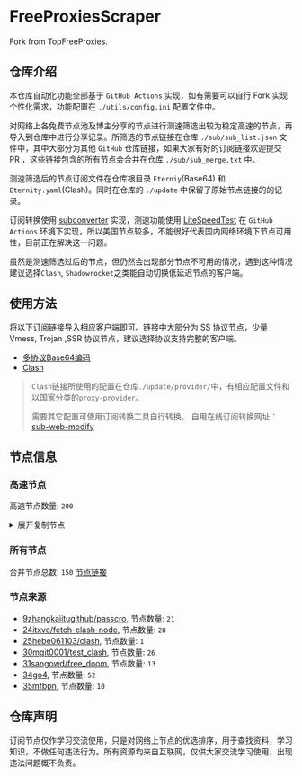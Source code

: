 # FreeProxiesScraper

Fork from TopFreeProxies.

## 仓库介绍
本仓库自动化功能全部基于 `GitHub Actions` 实现，如有需要可以自行 Fork 实现个性化需求，功能配置在 `./utils/config.ini` 配置文件中。

对网络上各免费节点池及博主分享的节点进行测速筛选出较为稳定高速的节点，再导入到仓库中进行分享记录。所筛选的节点链接在仓库 `./sub/sub_list.json` 文件中，其中大部分为其他 `GitHub` 仓库链接，如果大家有好的订阅链接欢迎提交 PR ，这些链接包含的所有节点会合并在仓库 `./sub/sub_merge.txt` 中。

测速筛选后的节点订阅文件在仓库根目录 `Eterniy`(Base64) 和 `Eternity.yaml`(Clash)。同时在仓库的 `./update` 中保留了原始节点链接的的记录。

订阅转换使用 [subconverter](https://github.com/tindy2013/subconverter) 实现，测速功能使用 [LiteSpeedTest](https://github.com/xxf098/LiteSpeedTest) 在 `GitHub Actions` 环境下实现，所以美国节点较多，不能很好代表国内网络环境下节点可用性，目前正在解决这一问题。

虽然是测速筛选过后的节点，但仍然会出现部分节点不可用的情况，遇到这种情况建议选择`Clash`, `Shadowrocket`之类能自动切换低延迟节点的客户端。

## 使用方法
将以下订阅链接导入相应客户端即可。链接中大部分为 SS 协议节点，少量 Vmess, Trojan ,SSR 协议节点，建议选择协议支持完整的客户端。

- [多协议Base64编码](https://raw.githubusercontent.com/tony0392/mfbpn/master/Eternity)
- [Clash](https://raw.githubusercontent.com/tony0392/mfbpn/master/Eternity.yaml)

>`Clash`链接所使用的配置在仓库`./update/provider/`中，有相应配置文件和以国家分类的`proxy-provider`。
>
>需要其它配置可使用订阅转换工具自行转换。
>自用在线订阅转换网址：[sub-web-modify](https://sub.v1.mk/)

## 节点信息
### 高速节点
高速节点数量: `200`
<details>
  <summary>展开复制节点</summary>

    ss://YWVzLTEyOC1nY206c2hhZG93c29ja3M@212.102.53.193:443#0%7C--23
    ss://YWVzLTEyOC1nY206c2hhZG93c29ja3M@149.34.244.82:443#0%7C--25
    trojan://9ad5228f-3e01-4353-b717-935272e5f2d6@naiu-sg.05vr9nyqg5.download:13029?allowInsecure=1&sni=cloudflare.node-ssl.cdn-alibaba.com#13%2C14%7C%E6%96%B0%E5%8A%A0%E5%9D%A1%7C%40ripaojiedian
    trojan://QwwHvrnN@223.113.54.145:36442?allowInsecure=1#13%2C14%7C%E9%A6%99%E6%B8%AF2%7C%40ripaojiedian
    ss://YWVzLTEyOC1nY206c2hhZG93c29ja3M@149.22.87.204:443#13%7C%F0%9F%87%AF%F0%9F%87%B5%20%E6%97%A5%E6%9C%AC%7C%40ripaojiedian
    vmess://eyJ2IjoiMiIsInBzIjoiQ05fc3BlZWRub2RlXzAwMDYiLCJhZGQiOiIxMjAuMTk4LjcxLjIxOSIsInBvcnQiOiI0NDYxNCIsInR5cGUiOiJub25lIiwiaWQiOiI0MTgwNDhhZi1hMjkzLTRiOTktOWIwYy05OGNhMzU4MGRkMjQiLCJhaWQiOiI2NCIsIm5ldCI6InRjcCIsInBhdGgiOiIvIiwiaG9zdCI6IiIsInRscyI6IiJ9
    vmess://eyJ2IjoiMiIsInBzIjoiQ05fc3BlZWRub2RlXzAwMDciLCJhZGQiOiIxODMuMjM2LjQ4LjE1OCIsInBvcnQiOiI0NTQwMiIsInR5cGUiOiJub25lIiwiaWQiOiI0MTgwNDhhZi1hMjkzLTRiOTktOWIwYy05OGNhMzU4MGRkMjQiLCJhaWQiOiI2NCIsIm5ldCI6InRjcCIsInBhdGgiOiIvIiwiaG9zdCI6IiIsInRscyI6IiJ9
    vmess://eyJ2IjoiMiIsInBzIjoiQ05fc3BlZWRub2RlXzAwMDgiLCJhZGQiOiIxODMuMjM2LjUxLjIzIiwicG9ydCI6IjQ4MTA5IiwidHlwZSI6Im5vbmUiLCJpZCI6IjQxODA0OGFmLWEyOTMtNGI5OS05YjBjLTk4Y2EzNTgwZGQyNCIsImFpZCI6IjY0IiwibmV0IjoidGNwIiwicGF0aCI6Ii8iLCJob3N0IjoiIiwidGxzIjoiIn0=
    trojan://eb0c888c-0b55-4a0b-ba97-cfc6504e8213@ccc.cm.xiaomi-api.xyz:11242?allowInsecure=1#CN_speednode_0009
    trojan://eb0c888c-0b55-4a0b-ba97-cfc6504e8213@x1.xiaomi-api.xyz:11042?allowInsecure=1#CN_speednode_0010
    trojan://eb0c888c-0b55-4a0b-ba97-cfc6504e8213@ccc.ct.xiaomi-api.xyz:11142?allowInsecure=1#CN_speednode_0011
    trojan://e8105dfd24414268b6c7652c63731097@108.61.177.251:443?allowInsecure=1&sni=yournextcareerstep.online#FR_speednode_0014
    trojan://e8105dfd24414268b6c7652c63731097@yournextcareerstep.online:443?allowInsecure=1#FR_speednode_0015
    trojan://984e400bf5d541b7b0815913fe0c432a@yournextcareerstep.online:443?allowInsecure=1#FR_speednode_0016
    vmess://eyJ2IjoiMiIsInBzIjoiR0Jfc3BlZWRub2RlXzAwMjEiLCJhZGQiOiI0NS45NC42OC4yMDYiLCJwb3J0IjoiMzUzODQiLCJ0eXBlIjoibm9uZSIsImlkIjoiYjNlOTU3MDEtZGJkMC00YTJmLWE3MDEtNmVjODE1ZmI1YWQyIiwiYWlkIjoiMCIsIm5ldCI6Imh0dHAiLCJwYXRoIjoiLyIsImhvc3QiOiIiLCJ0bHMiOiIifQ==
    ss://cmM0LW1kNToxNGZGUHJiZXpFM0hEWnpzTU9yNg@146.70.61.18:8080#GB_speednode_0022
    ss://YWVzLTEyOC1nY206R3BVSDNDeDRpM25Td1NhMi9FMjBEN2FoUm5EUEVQRDBSZjIzeUNsdmdEVT0@103.71.22.37:8080#IN_speednode_0025
    ss://Y2hhY2hhMjAtaWV0Zi1wb2x5MTMwNTo0YTJyZml4b3BoZGpmZmE4S1ZBNEFh@45.87.175.199:8080#LT_speednode_0031
    ss://YWVzLTEyOC1nY206c2hhZG93c29ja3M@149.34.244.82:443#NL_speednode_0032
    vmess://eyJ2IjoiMiIsInBzIjoiUlVfc3BlZWRub2RlXzAwMzUiLCJhZGQiOiIxOTUuNTguNDkuODYiLCJwb3J0IjoiMTY3MTIiLCJ0eXBlIjoibm9uZSIsImlkIjoiMzk2OGNjNjMtODEyNi00OWQ2LWE3YzItMTRmMTE5ZmE4MTgyIiwiYWlkIjoiMCIsIm5ldCI6IndzIiwicGF0aCI6Ii8iLCJob3N0IjoiIiwidGxzIjoiIn0=
    ss://YWVzLTI1Ni1nY206NDE4MDkwODhBNHhkRlo3c1hCTmhr@194.124.34.105:8583#SG_speednode_0043
    trojan://71409d3e488548e8bb076d229778f008@jobsfortheworldtoday.com:443?allowInsecure=1#US_speednode_0054
    trojan://71409d3e488548e8bb076d229778f008@38.99.82.225:443?allowInsecure=1&sni=jobsfortheworldtoday.com#US_speednode_0062
    ss://YWVzLTI1Ni1nY206UENubkg2U1FTbmZvUzI3@38.110.1.46:8091#US_speednode_0063
    ss://cmM0LW1kNToxNGZGUHJiZXpFM0hEWnpzTU9yNg@107.155.57.11:8080#_CN_%E4%B8%AD%E5%9B%BD
    ss://Y2hhY2hhMjAtaWV0Zi1wb2x5MTMwNTo0YTJyZml4b3BoZGpmZmE4S1ZBNEFh@45.87.175.154:8080#_DE_%E5%BE%B7%E5%9B%BD
    ss://Y2hhY2hhMjAtaWV0Zi1wb2x5MTMwNTpjdklJODVUclc2bjBPR3lmcEhWUzF1@45.87.175.181:8080#_DE_%E5%BE%B7%E5%9B%BD_1
    ss://YWVzLTEyOC1nY206c2hhZG93c29ja3M@212.102.53.193:443#_GB_%E8%8B%B1%E5%9B%BD
    ss://Y2hhY2hhMjAtaWV0Zi1wb2x5MTMwNTpmOGY3YUN6Y1BLYnNGOHAz@46.183.217.232:990#_LV_%E6%8B%89%E8%84%B1%E7%BB%B4%E4%BA%9A
    ss://YWVzLTI1Ni1jZmI6dWVMWFZrdmg0aGNraEVyUQ@217.30.10.18:9060#_RU_%E4%BF%84%E7%BD%97%E6%96%AF
    ss://YWVzLTI1Ni1jZmI6THAyN3JxeUpxNzJiWnNxWA@217.30.10.18:9045#_RU_%E4%BF%84%E7%BD%97%E6%96%AF_1
    ss://Y2hhY2hhMjAtaWV0Zi1wb2x5MTMwNTplYnJZcEpzUmZGdGxLdU8ySHlnQm9E@62.133.63.154:20255#_RU_%E4%BF%84%E7%BD%97%E6%96%AF_2
    ss://YWVzLTI1Ni1jZmI6ZjhucEtnTnpka3NzMnl0bg@217.30.10.18:9088#_RU_%E4%BF%84%E7%BD%97%E6%96%AF_3
    ss://YWVzLTI1Ni1jZmI6Qk5tQVhYeEFIWXBUUmR6dQ@217.30.10.18:9020#_RU_%E4%BF%84%E7%BD%97%E6%96%AF_4
    ss://YWVzLTI1Ni1nY206ZG9uZ3RhaXdhbmcuY29t@185.22.155.228:23456#_RU_%E4%BF%84%E7%BD%97%E6%96%AF_5
    ss://YWVzLTI1Ni1nY206ZG9uZ3RhaXdhbmcuY29t@185.22.155.228:23456#_RU_%E4%BF%84%E7%BD%97%E6%96%AF_5%202
    ss://YWVzLTI1Ni1jZmI6QmVqclF2dHU5c3FVZU51Wg@217.30.10.18:9024#_RU_%E4%BF%84%E7%BD%97%E6%96%AF_6
    ss://YWVzLTI1Ni1jZmI6d2ZMQzJ5N3J6WnlDbXV5dA@217.30.10.18:9093#_RU_%E4%BF%84%E7%BD%97%E6%96%AF_7
    ss://YWVzLTI1Ni1jZmI6OVh3WXlac0s4U056UUR0WQ@217.30.10.18:9059#_RU_%E4%BF%84%E7%BD%97%E6%96%AF_8
    ss://YWVzLTI1Ni1jZmI6WFB0ekE5c0N1ZzNTUFI0Yw@217.30.10.18:9025#_RU_%E4%BF%84%E7%BD%97%E6%96%AF_9
    ss://YWVzLTI1Ni1jZmI6ZjhmN2FDemNQS2JzRjhwMw@185.123.101.241:989#_TR_%E5%9C%9F%E8%80%B3%E5%85%B6
    ss://YWVzLTI1Ni1jZmI6YW1hem9uc2tyMDU@52.89.164.115:443#_US_%E7%BE%8E%E5%9B%BD
    ss://YWVzLTI1Ni1jZmI6YW1hem9uc2tyMDU@54.218.229.170:443#_US_%E7%BE%8E%E5%9B%BD-%3E%F0%9F%87%B7%F0%9F%87%BA_RU_%E4%BF%84%E7%BD%97%E6%96%AF
    ss://YWVzLTI1Ni1jZmI6YW1hem9uc2tyMDU@54.244.200.142:443#_US_%E7%BE%8E%E5%9B%BD-%3E%F0%9F%87%B7%F0%9F%87%BA_RU_%E4%BF%84%E7%BD%97%E6%96%AF_1
    ss://YWVzLTI1Ni1nY206S2l4THZLendqZWtHMDBybQ@38.114.114.77:5500#_US_%E7%BE%8E%E5%9B%BD_1
    ss://YWVzLTI1Ni1nY206cEtFVzhKUEJ5VFZUTHRN@38.110.1.46:443#_US_%E7%BE%8E%E5%9B%BD_1%202
    ss://Y2hhY2hhMjAtaWV0Zi1wb2x5MTMwNTpucTk2S2Z0clpBajNMdUZRRVNxbW40NE1vNW9DdW8yY2lwb0VzYWUyNW1ybUhHMm9KNFZUMzdzY0JmVkJwTjVEV3RVRUxadXRWaGhYczhMZTVCOGZaOWhMbjl5dHd2YmY@208.67.105.87:42501#_US_%E7%BE%8E%E5%9B%BD_10
    trojan://telegram-id-directvpn@3.64.159.223:22222?allowInsecure=1&sni=trojan.burgerip.co.uk#_US_%E7%BE%8E%E5%9B%BD_2
    ss://YWVzLTEyOC1jZmI6c2hhZG93c29ja3M@184.170.241.194:443#_US_%E7%BE%8E%E5%9B%BD_3
    ss://YWVzLTI1Ni1jZmI6YW1hem9uc2tyMDU@52.32.68.164:443#_US_%E7%BE%8E%E5%9B%BD_4
    ss://YWVzLTI1Ni1nY206S2l4THZLendqZWtHMDBybQ@38.110.1.46:5500#_US_%E7%BE%8E%E5%9B%BD_4%202
    ss://YWVzLTI1Ni1jZmI6YW1hem9uc2tyMDU@34.222.136.128:443#_US_%E7%BE%8E%E5%9B%BD_5
    ss://YWVzLTI1Ni1nY206WTZSOXBBdHZ4eHptR0M@38.110.1.46:5000#_US_%E7%BE%8E%E5%9B%BD_9
    vmess://eyJ2IjoiMiIsInBzIjoiZG9uZ3RhaXdhbmcuY29t6IqC54K5MSIsImFkZCI6IjQ1LjE1NC4yMDcuOTkiLCJwb3J0IjoiMTAwMDIiLCJ0eXBlIjoibm9uZSIsImlkIjoiMDA4NGI1ZDAtODk2Ni00Mzk4LTg3ZjgtZDVkOGI2NGFhMzU2IiwiYWlkIjoiMCIsIm5ldCI6IndzIiwicGF0aCI6ImdpdGh1Yi5jb20vQWx2aW45OTk5IiwiaG9zdCI6IiIsInRscyI6IiJ9
    vmess://eyJ2IjoiMiIsInBzIjoi5Lit5Zu9IC0g6aaZ5rivIC0gQ1RHIFNlcnZlciBMdGQuIC0gMiIsImFkZCI6IjE4My4yMzYuNTEuMjMiLCJwb3J0IjoiNTE3MDQiLCJ0eXBlIjoibm9uZSIsImlkIjoiNDE4MDQ4YWYtYTI5My00Yjk5LTliMGMtOThjYTM1ODBkZDI0IiwiYWlkIjoiNjQiLCJuZXQiOiJ0Y3AiLCJwYXRoIjoiZ2l0aHViLmNvbS9BbHZpbjk5OTkiLCJob3N0IjoiIiwidGxzIjoiIn0=
    ss://Y2hhY2hhMjAtaWV0Zjphc2QxMjM0NTY@154.197.98.64:8388#%E4%B8%AD%E5%9B%BD%20-%20%E9%A6%99%E6%B8%AF%20-%20Jiangxi%20Meilan%20Network%20Technology%20Co%20-%201
    vmess://eyJ2IjoiMiIsInBzIjoi5LyK5pyXIFYyQ1JPU1MuQ09NIiwiYWRkIjoiMi4xODkuNTkuMiIsInBvcnQiOiI0NDMiLCJ0eXBlIjoibm9uZSIsImlkIjoiMDU2NDFjZjUtNThkMi00YmE0LWE5ZjEtYjNjZGEwYjFmYjFkIiwiYWlkIjoiMCIsIm5ldCI6IndzIiwicGF0aCI6Ii9saW5rd3MiLCJob3N0Ijoib2JkaWkuY2ZkIiwidGxzIjoidGxzIn0=
    ss://YWVzLTI1Ni1nY206ZG9uZ3RhaXdhbmcuY29t@185.22.155.228:23456#%E4%BF%84%E7%BD%97%E6%96%AF%20-%20Zelenograd%20-%20LLC%20Baxet%20-%201
    ss://Y2hhY2hhMjAtaWV0Zi1wb2x5MTMwNTpmNDllMmIwZi1jZTg1LTRlOTctOGRhMi02NDIyMmE5MDA3Y2Q@vip.baima360.com:23499#%E4%BF%84%E7%BD%97%E6%96%AF%5B01%5D%E4%B8%AD%E8%BD%AC
    ss://Y2hhY2hhMjAtaWV0Zi1wb2x5MTMwNTpmNDllMmIwZi1jZTg1LTRlOTctOGRhMi02NDIyMmE5MDA3Y2Q@vip.baima360.com:29292#%E5%8A%A0%E6%8B%BF%E5%A4%A7%5B01%5D%E4%B8%AD%E8%BD%AC
    trojan://f49e2b0f-ce85-4e97-8da2-64222a9007cd@pop.6801ae4e-545d-471e-8de5-413dc61b505b.heima360.cc:443?allowInsecure=1&sni=pop.6801ae4e-545d-471e-8de5-413dc61b505b.heima360.cc#%E5%8D%B0%E5%BA%A6%5B01%5D
    ss://Y2hhY2hhMjAtaWV0Zi1wb2x5MTMwNTpmNDllMmIwZi1jZTg1LTRlOTctOGRhMi02NDIyMmE5MDA3Y2Q@vip.baima360.com:41004#%E5%8F%B0%E6%B9%BE%5B01%5D%E4%B8%AD%E8%BD%AC
    ss://YWVzLTI1Ni1jZmI6ZjhmN2FDemNQS2JzRjhwMw@185.123.101.241:989#%E5%9C%9F%E8%80%B3%E5%85%B6%20-%20%E4%BC%8A%E6%96%AF%E5%9D%A6%E5%B8%83%E5%B0%94%20-%20Iksir%20Internet%20Hizmetleri%20A.S.%20-%201
    ss://Y2hhY2hhMjAtaWV0Zi1wb2x5MTMwNTpmNDllMmIwZi1jZTg1LTRlOTctOGRhMi02NDIyMmE5MDA3Y2Q@vip.baima360.com:30752#%E5%B7%B4%E8%A5%BF%5B01%5D%E4%B8%AD%E8%BD%AC
    trojan://telegram-id-privatevpns@63.176.29.99:22222?allowInsecure=1&sni=trojan.burgerip.co.uk#%E5%BE%B7%E5%9B%BD%20-%20Frankfurt%20am%20Main%20-%20Amazon.com%20-%202
    vmess://eyJ2IjoiMiIsInBzIjoi5b635Zu9IC0g5rOV5YWw5YWL56aPIC0gT1ZIIFNBUyAtIDEiLCJhZGQiOiI1Ny4xMjkuMjUuMjUiLCJwb3J0IjoiNDQzIiwidHlwZSI6Im5vbmUiLCJpZCI6IjAzZmNjNjE4LWI5M2QtNjc5Ni02YWVkLThhMzhjOTc1ZDU4MSIsImFpZCI6IjAiLCJuZXQiOiJ3cyIsInBhdGgiOiIvbGlua3Z3cyIsImhvc3QiOiIiLCJ0bHMiOiJ0bHMifQ==
    ss://Y2hhY2hhMjAtaWV0Zi1wb2x5MTMwNTpmNDllMmIwZi1jZTg1LTRlOTctOGRhMi02NDIyMmE5MDA3Y2Q@vip.baima360.com:55997#%E5%BE%B7%E5%9B%BD%5B01%5D%E4%B8%AD%E8%BD%AC
    trojan://0ab6c98dae3b48e8b9c4a776b6c9c19a@connectwithemployers.online:443?allowInsecure=1#%E6%96%B0%E5%8A%A0%E5%9D%A1%20-%20%E6%96%B0%E5%8A%A0%E5%9D%A1%20-%20DIGITALOCEAN%20-%202
    ss://YWVzLTI1Ni1nY206NDE4NjM3MGoxZWJzNTBVcXlIZlhV@217.197.160.225:8436#%E6%96%B0%E5%8A%A0%E5%9D%A1%20-%20%E6%96%B0%E5%8A%A0%E5%9D%A1%20-%20Datacamp%20Limited%20-%201
    trojan://f49e2b0f-ce85-4e97-8da2-64222a9007cd@pop.09d21837-9b89-4490-92bf-eabf449e3321.heima360.cc:443?allowInsecure=1&sni=pop.09d21837-9b89-4490-92bf-eabf449e3321.heima360.cc#%E6%96%B0%E5%8A%A0%E5%9D%A1%5B02%5D
    ss://YWVzLTI1Ni1jZmI6YW1hem9uc2tyMDU@3.113.31.223:443#%E6%97%A5%E6%9C%AC%20-%20%E4%B8%9C%E4%BA%AC%20-%20Amazon%20Technologies%20Inc.%20-%201
    ss://YWVzLTI1Ni1jZmI6YW1hem9uc2tyMDU@52.68.44.53:443#%E6%97%A5%E6%9C%AC%20-%20%E4%B8%9C%E4%BA%AC%20-%20Amazon%20Technologies%20Inc.%20-%202
    ss://YWVzLTI1Ni1jZmI6YW1hem9uc2tyMDU@13.231.232.249:443#%E6%97%A5%E6%9C%AC%20-%20%E4%B8%9C%E4%BA%AC%20-%20Amazon%20Technologies%20Inc.%20-%204
    ss://YWVzLTI1Ni1jZmI6YW1hem9uc2tyMDU@3.112.236.3:443#%E6%97%A5%E6%9C%AC%20-%20%E4%B8%9C%E4%BA%AC%20-%20Amazon%20Technologies%20Inc.%20-%206
    ss://YWVzLTI1Ni1jZmI6YW1hem9uc2tyMDU@54.178.84.59:443#%E6%97%A5%E6%9C%AC%20-%20%E4%B8%9C%E4%BA%AC%20-%20Amazon.com%2C%20Inc.%20-%203
    ss://YWVzLTI1Ni1jZmI6YW1hem9uc2tyMDU@54.178.191.236:443#%E6%97%A5%E6%9C%AC%20-%20%E4%B8%9C%E4%BA%AC%20-%20Amazon.com%2C%20Inc.%20-%205
    ss://Y2hhY2hhMjAtaWV0Zi1wb2x5MTMwNTpmNDllMmIwZi1jZTg1LTRlOTctOGRhMi02NDIyMmE5MDA3Y2Q@vip.baima360.com:15888#%E6%97%A5%E6%9C%AC%5B01%5D
    trojan://984e400bf5d541b7b0815913fe0c432a@yournextcareerstep.online:443?allowInsecure=1#%E6%B3%95%E5%9B%BD%20-%20%E5%A5%A5%E8%B4%9D%E7%BB%B4%E5%9F%83%20-%20The%20Constant%20Company%20-%203
    trojan://e8105dfd24414268b6c7652c63731097@yournextcareerstep.online:443?allowInsecure=1#%E6%B3%95%E5%9B%BD%20-%20%E5%A5%A5%E8%B4%9D%E7%BB%B4%E5%9F%83%20-%20The%20Constant%20Company%20-%204
    trojan://telegram-id-directvpn@35.181.21.66:22222?allowInsecure=1&sni=trojan.burgerip.co.uk#%E6%B3%95%E5%9B%BD%20-%20%E5%B7%B4%E9%BB%8E%20-%20Amazon.com%2C%20Inc.%20-%201
    ss://cmM0LW1kNToxNGZGUHJiZXpFM0hEWnpzTU9yNg@51.158.244.38:8080#%E6%B3%95%E5%9B%BD%20-%20%E5%B7%B4%E9%BB%8E%20-%20Online%20S.A.S.%20-%202
    ss://Y2hhY2hhMjAtaWV0Zi1wb2x5MTMwNTpmNDllMmIwZi1jZTg1LTRlOTctOGRhMi02NDIyMmE5MDA3Y2Q@vip.baima360.com:39172#%E6%B3%95%E5%9B%BD%5B01%5D%E4%B8%AD%E8%BD%AC
    ss://YWVzLTI1Ni1jZmI6QndjQVVaazhoVUZBa0RHTg@217.30.10.18:9031#%E6%B3%A2%E5%85%B0%20-%20%E5%8D%8E%E6%B2%99%20-%20Melbikomas%20UAB%20-%201
    ss://YWVzLTI1Ni1jZmI6WFB0ekE5c0N1ZzNTUFI0Yw@217.30.10.18:9025#%E6%B3%A2%E5%85%B0%20-%20%E5%8D%8E%E6%B2%99%20-%20Melbikomas%20UAB%20-%202
    trojan://f49e2b0f-ce85-4e97-8da2-64222a9007cd@pop.60b974d4-36bc-4a18-aa81-9afdce389bb7.heima360.cc:443?allowInsecure=1&sni=pop.60b974d4-36bc-4a18-aa81-9afdce389bb7.heima360.cc#%E6%B3%B0%E5%9B%BD%5B01%5D
    trojan://f49e2b0f-ce85-4e97-8da2-64222a9007cd@pop.25cbab93-4c08-4a3c-8521-3f3d8c4b36ae.heima360.cc:443?allowInsecure=1&sni=pop.25cbab93-4c08-4a3c-8521-3f3d8c4b36ae.heima360.cc#%E6%BE%B3%E5%A4%A7%E5%88%A9%E4%BA%9A%5B01%5D
    trojan://telegram-id-privatevpns@52.211.62.97:22222?allowInsecure=1&sni=trojan.burgerip.co.uk#%E7%88%B1%E5%B0%94%E5%85%B0%20-%20%E9%83%BD%E6%9F%8F%E6%9E%97%20-%20Amazon.com%2C%20Inc.%20-%201
    trojan://telegram-id-privatevpns@54.155.128.46:22222?allowInsecure=1&sni=trojan.burgerip.co.uk#%E7%88%B1%E5%B0%94%E5%85%B0%20-%20%E9%83%BD%E6%9F%8F%E6%9E%97%20-%20Amazon.com%2C%20Inc.%20-%202
    trojan://telegram-id-privatevpns@13.48.12.69:22222?allowInsecure=1&sni=trojan.burgerip.co.uk#%E7%91%9E%E5%85%B8%20-%20%E6%96%AF%E5%BE%B7%E5%93%A5%E5%B0%94%E6%91%A9%20-%20Amazon%20Technologies%20Inc.%20-%201
    trojan://telegram-id-directvpn@18.224.13.107:22222?allowInsecure=1&sni=trojan.burgerip.co.uk#%E7%BE%8E%E5%9B%BD%20-%20Dublin%20-%20Amazon.com%2C%20Inc.%20-%2074
    trojan://xjN4xcuPGg@f.522226.xyz:45601?allowInsecure=1#%E7%BE%8E%E5%9B%BD%20-%20San%20Jose%20-%20Oracle%20Corporation%20-%2052
    vmess://eyJ2IjoiMiIsInBzIjoi576O5Zu9IC0g5LyR5pav5pWmIC0gQ2xvdWRmbGFyZSwgSW5jLiAtIDcyIiwiYWRkIjoibGFtdXNhLmRhb3poYW5nLnNpdGUiLCJwb3J0IjoiODg4MCIsInR5cGUiOiJub25lIiwiaWQiOiIxYzFjYjdmZS1hOTI5LTRlNDctYjI5Mi00MDczYjYzZDJkNGIiLCJhaWQiOiIwIiwibmV0Ijoid3MiLCJwYXRoIjoiLz9lZD0yMDQ4IiwiaG9zdCI6ImxhbXVzYS5kYW96aGFuZy5zaXRlIiwidGxzIjoiIn0=
    ss://YWVzLTEyOC1jZmI6c2hhZG93c29ja3M@184.170.241.194:443#%E7%BE%8E%E5%9B%BD%20-%20%E5%87%A4%E5%87%B0%E5%9F%8E%20-%20Performive%20LLC%20-%2014
    ss://YWVzLTI1Ni1nY206VEV6amZBWXEySWp0dW9T@23.157.40.113:6679#%E7%BE%8E%E5%9B%BD%20-%20%E5%9C%A3%E5%85%8B%E6%8B%89%E6%8B%89%20-%20GTHost%20-%2013
    ss://YWVzLTI1Ni1nY206S2l4THZLendqZWtHMDBybQ@23.157.40.113:8000#%E7%BE%8E%E5%9B%BD%20-%20%E5%9C%A3%E5%85%8B%E6%8B%89%E6%8B%89%20-%20GTHost%20-%2015
    ss://YWVzLTI1Ni1nY206ZTRGQ1dyZ3BramkzUVk@23.157.40.113:9101#%E7%BE%8E%E5%9B%BD%20-%20%E5%9C%A3%E5%85%8B%E6%8B%89%E6%8B%89%20-%20GTHost%20-%2016
    ss://YWVzLTI1Ni1nY206ZmFCQW9ENTRrODdVSkc3@23.157.40.113:2375#%E7%BE%8E%E5%9B%BD%20-%20%E5%9C%A3%E5%85%8B%E6%8B%89%E6%8B%89%20-%20GTHost%20-%2017
    ss://YWVzLTI1Ni1nY206WEtGS2wyclVMaklwNzQ@23.157.40.113:8009#%E7%BE%8E%E5%9B%BD%20-%20%E5%9C%A3%E5%85%8B%E6%8B%89%E6%8B%89%20-%20GTHost%20-%2018
    ss://YWVzLTI1Ni1nY206ekROVmVkUkZQUWV4Rzl2@23.157.40.113:445#%E7%BE%8E%E5%9B%BD%20-%20%E5%9C%A3%E5%85%8B%E6%8B%89%E6%8B%89%20-%20GTHost%20-%2019
    ss://YWVzLTI1Ni1nY206ZTRGQ1dyZ3BramkzUVk@23.157.40.113:9102#%E7%BE%8E%E5%9B%BD%20-%20%E5%9C%A3%E5%85%8B%E6%8B%89%E6%8B%89%20-%20GTHost%20-%2020
    ss://YWVzLTI1Ni1nY206Rm9PaUdsa0FBOXlQRUdQ@23.157.40.113:7306#%E7%BE%8E%E5%9B%BD%20-%20%E5%9C%A3%E5%85%8B%E6%8B%89%E6%8B%89%20-%20GTHost%20-%2021
    ss://YWVzLTI1Ni1nY206WTZSOXBBdHZ4eHptR0M@23.157.40.113:5001#%E7%BE%8E%E5%9B%BD%20-%20%E5%9C%A3%E5%85%8B%E6%8B%89%E6%8B%89%20-%20GTHost%20-%2022
    ss://YWVzLTI1Ni1nY206Y2RCSURWNDJEQ3duZklO@23.157.40.113:8118#%E7%BE%8E%E5%9B%BD%20-%20%E5%9C%A3%E5%85%8B%E6%8B%89%E6%8B%89%20-%20GTHost%20-%2031
    ss://YWVzLTI1Ni1nY206VEV6amZBWXEySWp0dW9T@23.157.40.113:6697#%E7%BE%8E%E5%9B%BD%20-%20%E5%9C%A3%E5%85%8B%E6%8B%89%E6%8B%89%20-%20GTHost%20-%2032
    ss://YWVzLTI1Ni1nY206WTZSOXBBdHZ4eHptR0M@23.157.40.113:3306#%E7%BE%8E%E5%9B%BD%20-%20%E5%9C%A3%E5%85%8B%E6%8B%89%E6%8B%89%20-%20GTHost%20-%2034
    ss://YWVzLTI1Ni1nY206bEdxczk1UWtGSG8yTlY@23.157.40.113:5498#%E7%BE%8E%E5%9B%BD%20-%20%E5%9C%A3%E5%85%8B%E6%8B%89%E6%8B%89%20-%20GTHost%20-%2035
    ss://YWVzLTI1Ni1nY206WTZSOXBBdHZ4eHptR0M@23.157.40.113:5601#%E7%BE%8E%E5%9B%BD%20-%20%E5%9C%A3%E5%85%8B%E6%8B%89%E6%8B%89%20-%20GTHost%20-%2036
    ss://YWVzLTI1Ni1nY206bEdxczk1UWtGSG8yTlY@23.157.40.113:5499#%E7%BE%8E%E5%9B%BD%20-%20%E5%9C%A3%E5%85%8B%E6%8B%89%E6%8B%89%20-%20GTHost%20-%2037
    ss://YWVzLTI1Ni1nY206UmV4bkJnVTdFVjVBRHhH@23.157.40.113:7001#%E7%BE%8E%E5%9B%BD%20-%20%E5%9C%A3%E5%85%8B%E6%8B%89%E6%8B%89%20-%20GTHost%20-%2040
    ss://YWVzLTI1Ni1nY206UmV4bkJnVTdFVjVBRHhH@23.157.40.113:7002#%E7%BE%8E%E5%9B%BD%20-%20%E5%9C%A3%E5%85%8B%E6%8B%89%E6%8B%89%20-%20GTHost%20-%2041
    ss://YWVzLTI1Ni1nY206WTZSOXBBdHZ4eHptR0M@23.157.40.113:3389#%E7%BE%8E%E5%9B%BD%20-%20%E5%9C%A3%E5%85%8B%E6%8B%89%E6%8B%89%20-%20GTHost%20-%2042
    ss://YWVzLTI1Ni1nY206WEtGS2wyclVMaklwNzQ@23.157.40.113:8008#%E7%BE%8E%E5%9B%BD%20-%20%E5%9C%A3%E5%85%8B%E6%8B%89%E6%8B%89%20-%20GTHost%20-%2044
    ss://YWVzLTI1Ni1nY206cEtFVzhKUEJ5VFZUTHRN@23.157.40.113:443#%E7%BE%8E%E5%9B%BD%20-%20%E5%9C%A3%E5%85%8B%E6%8B%89%E6%8B%89%20-%20GTHost%20-%2045
    ss://YWVzLTI1Ni1nY206ZzVNZUQ2RnQzQ1dsSklk@23.157.40.113:5003#%E7%BE%8E%E5%9B%BD%20-%20%E5%9C%A3%E5%85%8B%E6%8B%89%E6%8B%89%20-%20GTHost%20-%2046
    ss://YWVzLTI1Ni1nY206WTZSOXBBdHZ4eHptR0M@23.157.40.113:5600#%E7%BE%8E%E5%9B%BD%20-%20%E5%9C%A3%E5%85%8B%E6%8B%89%E6%8B%89%20-%20GTHost%20-%2047
    ss://YWVzLTI1Ni1nY206ZzVNZUQ2RnQzQ1dsSklk@23.157.40.113:5004#%E7%BE%8E%E5%9B%BD%20-%20%E5%9C%A3%E5%85%8B%E6%8B%89%E6%8B%89%20-%20GTHost%20-%2048
    vmess://eyJ2IjoiMiIsInBzIjoi576O5Zu9IC0g5Zyj5YWL5ouJ5ouJIC0gUEVHIFRFQ0ggSU5DIC0gNjUiLCJhZGQiOiIxOTguMjAwLjQ4LjIzNyIsInBvcnQiOiIzNzAwNiIsInR5cGUiOiJub25lIiwiaWQiOiI0MTgwNDhhZi1hMjkzLTRiOTktOWIwYy05OGNhMzU4MGRkMjQiLCJhaWQiOiI2NCIsIm5ldCI6IndzIiwicGF0aCI6Ii9wYXRoLzE1MDIyMzA5MDcxNyIsImhvc3QiOiIiLCJ0bHMiOiJ0bHMifQ==
    vmess://eyJ2IjoiMiIsInBzIjoi576O5Zu9IC0g5Zyj5YWL5ouJ5ouJIC0gUEVHIFRFQ0ggSU5DIC0gNjYiLCJhZGQiOiIxOTIuNzQuMjMxLjIwMCIsInBvcnQiOiIzNzAwMSIsInR5cGUiOiJub25lIiwiaWQiOiI0MTgwNDhhZi1hMjkzLTRiOTktOWIwYy05OGNhMzU4MGRkMjQiLCJhaWQiOiI2NCIsIm5ldCI6IndzIiwicGF0aCI6Ii9wYXRoLzE3Mjg1NTI2NTEzNDAiLCJob3N0IjoiIiwidGxzIjoidGxzIn0=
    vmess://eyJ2IjoiMiIsInBzIjoi576O5Zu9IC0g5Zyj5YWL5ouJ5ouJIC0gUEVHIFRFQ0ggSU5DIC0gNjgiLCJhZGQiOiIxOTIuNzQuMjMxLjIwNiIsInBvcnQiOiIzNzAwMSIsInR5cGUiOiJub25lIiwiaWQiOiI0MTgwNDhhZi1hMjkzLTRiOTktOWIwYy05OGNhMzU4MGRkMjQiLCJhaWQiOiI2NCIsIm5ldCI6IndzIiwicGF0aCI6Ii9wYXRoLzA1MzUyNjA2MTcyNSIsImhvc3QiOiIiLCJ0bHMiOiJ0bHMifQ==
    vmess://eyJ2IjoiMiIsInBzIjoi576O5Zu9IC0g5Zyj5YWL5ouJ5ouJIC0gUEVHIFRFQ0ggSU5DIC0gNjkiLCJhZGQiOiIzOC4zMy40NS44MCIsInBvcnQiOiIzNzAwMCIsInR5cGUiOiJub25lIiwiaWQiOiI0MTgwNDhhZi1hMjkzLTRiOTktOWIwYy05OGNhMzU4MGRkMjQiLCJhaWQiOiI2NCIsIm5ldCI6IndzIiwicGF0aCI6Ii9wYXRoLzI2MjkyNDM1MDQzNSIsImhvc3QiOiIiLCJ0bHMiOiJ0bHMifQ==
    vmess://eyJ2IjoiMiIsInBzIjoi576O5Zu9IC0g5Zyj5YWL5ouJ5ouJIC0gUEVHIFRFQ0ggSU5DIC0gNzAiLCJhZGQiOiIxOTIuNzQuMjM2LjE0MSIsInBvcnQiOiIzMDAwNCIsInR5cGUiOiJub25lIiwiaWQiOiI0MTgwNDhhZi1hMjkzLTRiOTktOWIwYy05OGNhMzU4MGRkMjQiLCJhaWQiOiI2NCIsIm5ldCI6IndzIiwicGF0aCI6Ii9wYXRoLzE3MzIxODM5NjEyMjkiLCJob3N0IjoiIiwidGxzIjoidGxzIn0=
    ss://YWVzLTI1Ni1jZmI6YW1hem9uc2tyMDU@52.32.68.164:443#%E7%BE%8E%E5%9B%BD%20-%20%E6%B3%A2%E7%89%B9%E8%98%AD%20-%20Amazon.com%2C%20Inc.%20-%2056
    ss://YWVzLTI1Ni1jZmI6YW1hem9uc2tyMDU@54.202.77.81:443#%E7%BE%8E%E5%9B%BD%20-%20%E6%B3%A2%E7%89%B9%E8%98%AD%20-%20Amazon.com%2C%20Inc.%20-%2061
    ss://YWVzLTI1Ni1jZmI6YW1hem9uc2tyMDU@34.211.229.86:443#%E7%BE%8E%E5%9B%BD%20-%20%E6%B3%A2%E7%89%B9%E8%98%AD%20-%20Amazon.com%2C%20Inc.%20-%2062
    vmess://eyJ2IjoiMiIsInBzIjoi576O5Zu9IC0g5rSb5p2J55+2IC0gQ25zZXJ2ZXJzIExMQyAtIDY0IiwiYWRkIjoiMTU2LjI1MS4xMzUuMyIsInBvcnQiOiI0NDMiLCJ0eXBlIjoibm9uZSIsImlkIjoiNDE4MDQ4YWYtYTI5My00Yjk5LTliMGMtOThjYTM1ODBkZDI0IiwiYWlkIjoiNjQiLCJuZXQiOiJ3cyIsInBhdGgiOiIvcGF0aC8wMDIxMjcwOTI4MTUiLCJob3N0IjoiIiwidGxzIjoidGxzIn0=
    ss://YWVzLTI1Ni1nY206UmV4bkJnVTdFVjVBRHhH@38.75.136.21:7001#%E7%BE%8E%E5%9B%BD%20-%20%E6%B4%9B%E6%9D%89%E7%9F%B6%20-%20GTHost%20-%201
    ss://YWVzLTI1Ni1nY206ZTRGQ1dyZ3BramkzUVk@38.75.136.21:9102#%E7%BE%8E%E5%9B%BD%20-%20%E6%B4%9B%E6%9D%89%E7%9F%B6%20-%20GTHost%20-%2023
    ss://YWVzLTI1Ni1nY206WEtGS2wyclVMaklwNzQ@38.75.136.21:8009#%E7%BE%8E%E5%9B%BD%20-%20%E6%B4%9B%E6%9D%89%E7%9F%B6%20-%20GTHost%20-%2024
    ss://YWVzLTI1Ni1nY206WTZSOXBBdHZ4eHptR0M@38.75.136.21:3389#%E7%BE%8E%E5%9B%BD%20-%20%E6%B4%9B%E6%9D%89%E7%9F%B6%20-%20GTHost%20-%2025
    ss://YWVzLTI1Ni1nY206WTZSOXBBdHZ4eHptR0M@38.75.136.21:5001#%E7%BE%8E%E5%9B%BD%20-%20%E6%B4%9B%E6%9D%89%E7%9F%B6%20-%20GTHost%20-%2026
    ss://YWVzLTI1Ni1nY206S2l4THZLendqZWtHMDBybQ@38.114.114.77:5500#%E7%BE%8E%E5%9B%BD%20-%20%E6%B4%9B%E6%9D%89%E7%9F%B6%20-%20GTHost%20-%2027
    ss://YWVzLTI1Ni1nY206WTZSOXBBdHZ4eHptR0M@38.75.136.21:3306#%E7%BE%8E%E5%9B%BD%20-%20%E6%B4%9B%E6%9D%89%E7%9F%B6%20-%20GTHost%20-%2028
    ss://YWVzLTI1Ni1nY206UENubkg2U1FTbmZvUzI3@38.75.136.21:8090#%E7%BE%8E%E5%9B%BD%20-%20%E6%B4%9B%E6%9D%89%E7%9F%B6%20-%20GTHost%20-%2029
    ss://YWVzLTI1Ni1nY206UmV4bkJnVTdFVjVBRHhH@38.75.136.21:7002#%E7%BE%8E%E5%9B%BD%20-%20%E6%B4%9B%E6%9D%89%E7%9F%B6%20-%20GTHost%20-%2030
    ss://YWVzLTI1Ni1nY206ZmFCQW9ENTRrODdVSkc3@38.75.136.21:2375#%E7%BE%8E%E5%9B%BD%20-%20%E6%B4%9B%E6%9D%89%E7%9F%B6%20-%20GTHost%20-%2033
    ss://YWVzLTI1Ni1nY206a0RXdlhZWm9UQmNHa0M0@38.75.136.21:8882#%E7%BE%8E%E5%9B%BD%20-%20%E6%B4%9B%E6%9D%89%E7%9F%B6%20-%20GTHost%20-%2038
    ss://YWVzLTI1Ni1nY206ZzVNZUQ2RnQzQ1dsSklk@38.75.136.21:5004#%E7%BE%8E%E5%9B%BD%20-%20%E6%B4%9B%E6%9D%89%E7%9F%B6%20-%20GTHost%20-%2039
    ss://YWVzLTI1Ni1nY206Rm9PaUdsa0FBOXlQRUdQ@38.75.136.21:7306#%E7%BE%8E%E5%9B%BD%20-%20%E6%B4%9B%E6%9D%89%E7%9F%B6%20-%20GTHost%20-%2043
    ss://YWVzLTI1Ni1nY206ekROVmVkUkZQUWV4Rzl2@38.75.136.21:6379#%E7%BE%8E%E5%9B%BD%20-%20%E6%B4%9B%E6%9D%89%E7%9F%B6%20-%20GTHost%20-%2049
    ss://YWVzLTI1Ni1nY206ZzVNZUQ2RnQzQ1dsSklk@38.75.136.21:5003#%E7%BE%8E%E5%9B%BD%20-%20%E6%B4%9B%E6%9D%89%E7%9F%B6%20-%20GTHost%20-%2050
    ss://YWVzLTI1Ni1nY206a0RXdlhZWm9UQmNHa0M0@38.75.136.21:8881#%E7%BE%8E%E5%9B%BD%20-%20%E6%B4%9B%E6%9D%89%E7%9F%B6%20-%20GTHost%20-%2053
    vmess://eyJ2IjoiMiIsInBzIjoi576O5Zu9IC0g5rSb5p2J55+2IC0gR3JlZW4gRmxvaWQgTExDIC0gMTAiLCJhZGQiOiI5Mi41My4xODguMTg1IiwicG9ydCI6Ijg0NDMiLCJ0eXBlIjoibm9uZSIsImlkIjoiMTkxYmFiYzUtMmFhZi00ZmU1LWE1NjMtZjE0MjQ0YWVmYjRlIiwiYWlkIjoiMCIsIm5ldCI6IndzIiwicGF0aCI6Ii94cmVudndzIiwiaG9zdCI6ImxheDEuaWJnZncudG9wIiwidGxzIjoidGxzIn0=
    vmess://eyJ2IjoiMiIsInBzIjoi576O5Zu9IC0g5rSb5p2J55+2IC0gR3JlZW4gRmxvaWQgTExDIC0gMTEiLCJhZGQiOiIxODUuMTc2LjI2LjIwOSIsInBvcnQiOiI4NDQzIiwidHlwZSI6Im5vbmUiLCJpZCI6IjE5MWJhYmM1LTJhYWYtNGZlNS1hNTYzLWYxNDI0NGFlZmI0ZSIsImFpZCI6IjAiLCJuZXQiOiJ3cyIsInBhdGgiOiIveHJlbnZ3cyIsImhvc3QiOiJsYXgxLmliZ2Z3LnRvcCIsInRscyI6InRscyJ9
    vmess://eyJ2IjoiMiIsInBzIjoi576O5Zu9IC0g5rSb5p2J55+2IC0gR3JlZW4gRmxvaWQgTExDIC0gMTIiLCJhZGQiOiIxODguNDIuMTQ1LjkiLCJwb3J0IjoiODQ0MyIsInR5cGUiOiJub25lIiwiaWQiOiIxOTFiYWJjNS0yYWFmLTRmZTUtYTU2My1mMTQyNDRhZWZiNGUiLCJhaWQiOiIwIiwibmV0Ijoid3MiLCJwYXRoIjoiL3hyZW52d3MiLCJob3N0IjoibGF4MS5pYmdmdy50b3AiLCJ0bHMiOiJ0bHMifQ==
    vmess://eyJ2IjoiMiIsInBzIjoi576O5Zu9IC0g5rSb5p2J55+2IC0gR3JlZW4gRmxvaWQgTExDIC0gMiIsImFkZCI6IjE0LjEwMi4yMjkuODIiLCJwb3J0IjoiODQ0MyIsInR5cGUiOiJub25lIiwiaWQiOiIxOTFiYWJjNS0yYWFmLTRmZTUtYTU2My1mMTQyNDRhZWZiNGUiLCJhaWQiOiIwIiwibmV0Ijoid3MiLCJwYXRoIjoiL3hyZW52d3MiLCJob3N0IjoibGF4MS5pYmdmdy50b3AiLCJ0bHMiOiJ0bHMifQ==
    vmess://eyJ2IjoiMiIsInBzIjoi576O5Zu9IC0g5rSb5p2J55+2IC0gR3JlZW4gRmxvaWQgTExDIC0gMyIsImFkZCI6Ijg5LjExNi4xNjEuMjQwIiwicG9ydCI6Ijg0NDMiLCJ0eXBlIjoibm9uZSIsImlkIjoiMTkxYmFiYzUtMmFhZi00ZmU1LWE1NjMtZjE0MjQ0YWVmYjRlIiwiYWlkIjoiMCIsIm5ldCI6IndzIiwicGF0aCI6Ii94cmVudndzIiwiaG9zdCI6ImxheDEuaWJnZncudG9wIiwidGxzIjoidGxzIn0=
    vmess://eyJ2IjoiMiIsInBzIjoi576O5Zu9IC0g5rSb5p2J55+2IC0gR3JlZW4gRmxvaWQgTExDIC0gNCIsImFkZCI6Ijg5LjExNi40Ni45NiIsInBvcnQiOiI4NDQzIiwidHlwZSI6Im5vbmUiLCJpZCI6IjE5MWJhYmM1LTJhYWYtNGZlNS1hNTYzLWYxNDI0NGFlZmI0ZSIsImFpZCI6IjAiLCJuZXQiOiJ3cyIsInBhdGgiOiIveHJlbnZ3cyIsImhvc3QiOiJsYXgxLmliZ2Z3LnRvcCIsInRscyI6InRscyJ9
    vmess://eyJ2IjoiMiIsInBzIjoi576O5Zu9IC0g5rSb5p2J55+2IC0gR3JlZW4gRmxvaWQgTExDIC0gNSIsImFkZCI6IjQ1LjgwLjExMS4yMjMiLCJwb3J0IjoiODQ0MyIsInR5cGUiOiJub25lIiwiaWQiOiIxOTFiYWJjNS0yYWFmLTRmZTUtYTU2My1mMTQyNDRhZWZiNGUiLCJhaWQiOiIwIiwibmV0Ijoid3MiLCJwYXRoIjoiL3hyZW52d3MiLCJob3N0IjoibGF4MS5pYmdmdy50b3AiLCJ0bHMiOiJ0bHMifQ==
    vmess://eyJ2IjoiMiIsInBzIjoi576O5Zu9IC0g5rSb5p2J55+2IC0gR3JlZW4gRmxvaWQgTExDIC0gNTEiLCJhZGQiOiIxNzIuNjcuMTMzLjc4IiwicG9ydCI6Ijg0NDMiLCJ0eXBlIjoibm9uZSIsImlkIjoiZTg4Yjg1YzYtOTNiNC00N2Y2LWIzZmItMmM1NWRjYjEyODlmIiwiYWlkIjoiMCIsIm5ldCI6IndzIiwicGF0aCI6Ii9keWFqdndzIiwiaG9zdCI6ImxheDIuaWJnZncudG9wIiwidGxzIjoidGxzIn0=
    vmess://eyJ2IjoiMiIsInBzIjoi576O5Zu9IC0g5rSb5p2J55+2IC0gR3JlZW4gRmxvaWQgTExDIC0gNTgiLCJhZGQiOiIxODUuMTM1LjkuMTUzIiwicG9ydCI6Ijg0NDMiLCJ0eXBlIjoibm9uZSIsImlkIjoiZTg4Yjg1YzYtOTNiNC00N2Y2LWIzZmItMmM1NWRjYjEyODlmIiwiYWlkIjoiMCIsIm5ldCI6IndzIiwicGF0aCI6Ii9keWFqdndzIiwiaG9zdCI6ImxheDIuaWJnZncudG9wIiwidGxzIjoidGxzIn0=
    vmess://eyJ2IjoiMiIsInBzIjoi576O5Zu9IC0g5rSb5p2J55+2IC0gR3JlZW4gRmxvaWQgTExDIC0gNTkiLCJhZGQiOiIyMTMuMjQxLjE5OC41NyIsInBvcnQiOiI4NDQzIiwidHlwZSI6Im5vbmUiLCJpZCI6ImU4OGI4NWM2LTkzYjQtNDdmNi1iM2ZiLTJjNTVkY2IxMjg5ZiIsImFpZCI6IjAiLCJuZXQiOiJ3cyIsInBhdGgiOiIvZHlhanZ3cyIsImhvc3QiOiIiLCJ0bHMiOiJ0bHMifQ==
    vmess://eyJ2IjoiMiIsInBzIjoi576O5Zu9IC0g5rSb5p2J55+2IC0gR3JlZW4gRmxvaWQgTExDIC0gNiIsImFkZCI6Ijk0LjI0Ny4xNDIuMTk4IiwicG9ydCI6Ijg0NDMiLCJ0eXBlIjoibm9uZSIsImlkIjoiMTkxYmFiYzUtMmFhZi00ZmU1LWE1NjMtZjE0MjQ0YWVmYjRlIiwiYWlkIjoiMCIsIm5ldCI6IndzIiwicGF0aCI6Ii94cmVudndzIiwiaG9zdCI6ImxheDEuaWJnZncudG9wIiwidGxzIjoidGxzIn0=
    vmess://eyJ2IjoiMiIsInBzIjoi576O5Zu9IC0g5rSb5p2J55+2IC0gR3JlZW4gRmxvaWQgTExDIC0gNjAiLCJhZGQiOiI5Mi42MC43NC4xNDgiLCJwb3J0IjoiODQ0MyIsInR5cGUiOiJub25lIiwiaWQiOiJlODhiODVjNi05M2I0LTQ3ZjYtYjNmYi0yYzU1ZGNiMTI4OWYiLCJhaWQiOiIwIiwibmV0Ijoid3MiLCJwYXRoIjoiL2R5YWp2d3MiLCJob3N0IjoibGF4Mi5pYmdmdy50b3AiLCJ0bHMiOiJ0bHMifQ==
    vmess://eyJ2IjoiMiIsInBzIjoi576O5Zu9IC0g5rSb5p2J55+2IC0gR3JlZW4gRmxvaWQgTExDIC0gNyIsImFkZCI6Ijc3LjM3LjMzLjI0NCIsInBvcnQiOiI4NDQzIiwidHlwZSI6Im5vbmUiLCJpZCI6IjE5MWJhYmM1LTJhYWYtNGZlNS1hNTYzLWYxNDI0NGFlZmI0ZSIsImFpZCI6IjAiLCJuZXQiOiJ3cyIsInBhdGgiOiIveHJlbnZ3cyIsImhvc3QiOiJsYXgxLmliZ2Z3LnRvcCIsInRscyI6InRscyJ9
    vmess://eyJ2IjoiMiIsInBzIjoi576O5Zu9IC0g5rSb5p2J55+2IC0gR3JlZW4gRmxvaWQgTExDIC0gOCIsImFkZCI6IjIxMy4yNDEuMTk4LjU3IiwicG9ydCI6Ijg0NDMiLCJ0eXBlIjoibm9uZSIsImlkIjoiMTkxYmFiYzUtMmFhZi00ZmU1LWE1NjMtZjE0MjQ0YWVmYjRlIiwiYWlkIjoiMCIsIm5ldCI6IndzIiwicGF0aCI6Ii94cmVudndzIiwiaG9zdCI6ImxheDEuaWJnZncudG9wIiwidGxzIjoidGxzIn0=
    vmess://eyJ2IjoiMiIsInBzIjoi576O5Zu9IC0g5rSb5p2J55+2IC0gR3JlZW4gRmxvaWQgTExDIC0gOSIsImFkZCI6IjQ1LjguMjExLjEyNSIsInBvcnQiOiI4NDQzIiwidHlwZSI6Im5vbmUiLCJpZCI6IjE5MWJhYmM1LTJhYWYtNGZlNS1hNTYzLWYxNDI0NGFlZmI0ZSIsImFpZCI6IjAiLCJuZXQiOiJ3cyIsInBhdGgiOiIveHJlbnZ3cyIsImhvc3QiOiJsYXgxLmliZ2Z3LnRvcCIsInRscyI6InRscyJ9
    vmess://eyJ2IjoiMiIsInBzIjoi576O5Zu9IC0g5rSb5p2J55+2IC0gUEVHIFRFQ0ggSU5DIC0gNjciLCJhZGQiOiIzOC4zMy42MS4yOSIsInBvcnQiOiIzNzAwMCIsInR5cGUiOiJub25lIiwiaWQiOiI0MTgwNDhhZi1hMjkzLTRiOTktOWIwYy05OGNhMzU4MGRkMjQiLCJhaWQiOiI2NCIsIm5ldCI6IndzIiwicGF0aCI6Ii9wYXRoLzEzMzQyNDE2MjAwNiIsImhvc3QiOiIiLCJ0bHMiOiJ0bHMifQ==
    vmess://eyJ2IjoiMiIsInBzIjoi576O5Zu9IC0g5rSb5p2J55+2IC0gUEVHIFRFQ0ggSU5DIC0gNzMiLCJhZGQiOiIzOC4zMy40NC4yOSIsInBvcnQiOiIzODAwMyIsInR5cGUiOiJub25lIiwiaWQiOiI0MTgwNDhhZi1hMjkzLTRiOTktOWIwYy05OGNhMzU4MGRkMjQiLCJhaWQiOiI2NCIsIm5ldCI6IndzIiwicGF0aCI6Ii9wYXRoLzA1MzUyNjA2MTcyNSIsImhvc3QiOiIiLCJ0bHMiOiJ0bHMifQ==
    ss://cmM0LW1kNToxNGZGUHJiZXpFM0hEWnpzTU9yNg@107.155.57.11:8080#%E7%BE%8E%E5%9B%BD%20-%20%E8%81%96%E8%8D%B7%E8%A5%BF%20-%20Zenlayer%20Inc%20-%2054
    ss://cmM0LW1kNToxNGZGUHJiZXpFM0hEWnpzTU9yNg@138.199.42.68:8080#%E7%BE%8E%E5%9B%BD%20-%20%E8%8A%9D%E5%8A%A0%E5%93%A5%20-%20Datacamp%20Limited%20-%2055
    ssr://bnN1czMuaXJ1bmRucy5uZXQ6NDQzOmF1dGhfYWVzMTI4X21kNTphZXMtMTI4LWNmYjpodHRwX3Bvc3Q6SzJGelpEWmhOWE0xWkdZci8_Z3JvdXA9VTFOU1VISnZkbWxrWlhJJnJlbWFya3M9NTc2TzVadTlJQzBnNlppXzVMdUE1cHlzSUMwZ1NHVjBlbTVsY2lCUGJteHBibVVnUjIxaVNDQXRJRFUzJm9iZnNwYXJhbT0mcHJvdG9wYXJhbT0
    ss://YWVzLTI1Ni1nY206S2l4THZLendqZWtHMDBybQ@38.110.1.46:5500#%E7%BE%8E%E5%9B%BD%2B%E5%8D%8E%E7%9B%9B%E9%A1%BFCogent%E9%80%9A%E4%BF%A1%E5%85%AC%E5%8F%B8
    trojan://f49e2b0f-ce85-4e97-8da2-64222a9007cd@107.149.238.99:658?allowInsecure=1#%E7%BE%8E%E5%9B%BD%5B01%5D
    ss://Y2hhY2hhMjAtaWV0Zi1wb2x5MTMwNTpmNDllMmIwZi1jZTg1LTRlOTctOGRhMi02NDIyMmE5MDA3Y2Q@vip.baima360.com:30104#%E7%BE%8E%E5%9B%BD%5B02%5D%E4%B8%AD%E8%BD%AC
    ss://Y2hhY2hhMjAtaWV0Zi1wb2x5MTMwNTpmNDllMmIwZi1jZTg1LTRlOTctOGRhMi02NDIyMmE5MDA3Y2Q@vip.baima360.com:17941#%E7%BE%8E%E5%9B%BD%5B03%5D%E4%B8%AD%E8%BD%AC
    trojan://f49e2b0f-ce85-4e97-8da2-64222a9007cd@45.83.140.22:658?allowInsecure=1#%E7%BE%8E%E5%9B%BD%5B04%5D
    ss://Y2hhY2hhMjAtaWV0Zi1wb2x5MTMwNTpXNzRYRkFMTEx1dzZtNUlB@18.175.85.19:443#%E8%8B%B1%E5%9B%BD%20-%20%E4%BC%A6%E6%95%A6%20-%20Amazon%20Technologies%20Inc.%20-%201
    trojan://telegram-id-privatevpns@35.178.133.146:22222?allowInsecure=1&sni=trojan.burgerip.co.uk#%E8%8B%B1%E5%9B%BD%20-%20%E4%BC%A6%E6%95%A6%20-%20Amazon%20Technologies%20Inc.%20-%203
    vmess://eyJ2IjoiMiIsInBzIjoi6Iux5Zu9IC0g5Lym5pWmIC0gQmF4ZXQgR3JvdXAgSW5jLiAtIDUiLCJhZGQiOiI1LjM5LjI1NC4xOTYiLCJwb3J0IjoiMjMxNTgiLCJ0eXBlIjoibm9uZSIsImlkIjoiMzk4Y2U4NGUtNDg0OS00ZTVmLTliMWEtYTU2ZmJlMjMzYjgxIiwiYWlkIjoiMCIsIm5ldCI6IndzIiwicGF0aCI6Ii8iLCJob3N0IjoiIiwidGxzIjoiIn0=
    ss://cmM0LW1kNToxNGZGUHJiZXpFM0hEWnpzTU9yNg@146.70.61.18:8080#%E8%8B%B1%E5%9B%BD%20-%20%E5%80%AB%E6%95%A6%E9%87%91%E8%9E%8D%E5%9F%8E%20-%20M247%20Europe%20SRL%20-%202
    ss://Y2hhY2hhMjAtaWV0Zi1wb2x5MTMwNTpmNDllMmIwZi1jZTg1LTRlOTctOGRhMi02NDIyMmE5MDA3Y2Q@vip.baima360.com:10683#%E8%8B%B1%E5%9B%BD%5B01%5D%E4%B8%AD%E8%BD%AC
    ss://Y2hhY2hhMjAtaWV0Zi1wb2x5MTMwNTpucTk2S2Z0clpBajNMdUZRRVNxbW40NE1vNW9DdW8yY2lwb0VzYWUyNW1ybUhHMm9KNFZUMzdzY0JmVkJwTjVEV3RVRUxadXRWaGhYczhMZTVCOGZaOWhMbjl5dHd2YmY@208.67.105.87:42501#%E8%8D%B7%E5%85%B0%20-%20%E9%98%BF%E5%A7%86%E6%96%AF%E7%89%B9%E4%B8%B9%20-%20Des%20Equity%20LLC%20-%201
    trojan://25a0ffa0-725c-4d6f-b0d5-c74579753075@Cmc3.5gsieuvip.vn:443?allowInsecure=1#%E8%B6%8A%E5%8D%97%20-%20L%C3%A0ng%20H%C3%A0%20-%20THREESDIGITAL%20-%201
    trojan://25a0ffa0-725c-4d6f-b0d5-c74579753075@Cmc5.5gsieuvip.vn:443?allowInsecure=1#%E8%B6%8A%E5%8D%97%20-%20%E6%B2%B3%E5%85%A7%E5%B8%82%20-%20Vietservice%20Technology%20Company%20Limited%20-%202
    trojan://f49e2b0f-ce85-4e97-8da2-64222a9007cd@pop.0f6fb14f-a1b9-47bd-ab24-5ade31ba8f4c.heima360.cc:443?allowInsecure=1&sni=pop.0f6fb14f-a1b9-47bd-ab24-5ade31ba8f4c.heima360.cc#%E8%B6%8A%E5%8D%97%5B01%5D
    ss://YWVzLTI1Ni1jZmI6YW1hem9uc2tyMDU@52.79.248.193:443#%E9%9F%A9%E5%9B%BD%20-%20%E9%A6%96%E5%B0%94%E7%89%B9%E5%88%AB%E5%B8%82%20-%20Amazon%20Technologies%20Inc.%20-%201
    ss://YWVzLTI1Ni1jZmI6YW1hem9uc2tyMDU@3.34.255.220:443#%E9%9F%A9%E5%9B%BD%20-%20%E9%A6%96%E5%B0%94%E7%89%B9%E5%88%AB%E5%B8%82%20-%20Amazon.com%2C%20Inc.%20-%202
    ss://YWVzLTI1Ni1jZmI6YW1hem9uc2tyMDU@43.203.141.93:443#%E9%9F%A9%E5%9B%BD%20-%20%E9%A6%96%E5%B0%94%E7%89%B9%E5%88%AB%E5%B8%82%20-%20Amazon.com%2C%20Inc.%20-%203
    ss://YWVzLTI1Ni1jZmI6YW1hem9uc2tyMDU@43.200.1.13:443#%E9%9F%A9%E5%9B%BD%20-%20%E9%A6%96%E5%B0%94%E7%89%B9%E5%88%AB%E5%B8%82%20-%20Amazon.com%2C%20Inc.%20-%204
    ss://YWVzLTI1Ni1jZmI6YW1hem9uc2tyMDU@3.35.206.24:443#%E9%9F%A9%E5%9B%BD%20-%20%E9%A6%96%E5%B0%94%E7%89%B9%E5%88%AB%E5%B8%82%20-%20Amazon.com%2C%20Inc.%20-%205
    trojan://f49e2b0f-ce85-4e97-8da2-64222a9007cd@107.148.58.157:558?allowInsecure=1#%E9%9F%A9%E5%9B%BD%5B01%5D
    trojan://3c668456-cc9c-3392-9014-0f73e5a09bb3@hkvip101.qlgq.fun:12249?allowInsecure=1&sni=hkvip101.qlgq.fun#%E9%A6%99%E6%B8%AF%20101%20-%20%E5%A2%99%E4%BA%86%E4%B8%AA%E5%A2%99
    trojan://3c668456-cc9c-3392-9014-0f73e5a09bb3@hkvip101.qlgq.fun:22249?allowInsecure=1&sni=hkvip101.qlgq.fun#%E9%A6%99%E6%B8%AF%20102%20-%20%E5%A2%99%E4%BA%86%E4%B8%AA%E5%A2%99
    trojan://3c668456-cc9c-3392-9014-0f73e5a09bb3@hkvip102.qlgq.fun:32249?allowInsecure=1&sni=hkvip102.qlgq.fun#%E9%A6%99%E6%B8%AF%20103%20-%20%E5%A2%99%E4%BA%86%E4%B8%AA%E5%A2%99
    trojan://3c668456-cc9c-3392-9014-0f73e5a09bb3@hkvip102.qlgq.fun:42249?allowInsecure=1&sni=hkvip102.qlgq.fun#%E9%A6%99%E6%B8%AF%20104%20-%20%E5%A2%99%E4%BA%86%E4%B8%AA%E5%A2%99
    trojan://3c668456-cc9c-3392-9014-0f73e5a09bb3@hkvip103.qlgq.fun:52249?allowInsecure=1&sni=hkvip103.qlgq.fun#%E9%A6%99%E6%B8%AF%20105%20-%20%E5%A2%99%E4%BA%86%E4%B8%AA%E5%A2%99
    trojan://3c668456-cc9c-3392-9014-0f73e5a09bb3@hkvip103.qlgq.fun:11116?allowInsecure=1&sni=hkvip103.qlgq.fun#%E9%A6%99%E6%B8%AF%20106%20-%20%E5%A2%99%E4%BA%86%E4%B8%AA%E5%A2%99
    trojan://3c668456-cc9c-3392-9014-0f73e5a09bb3@hkvip104.qlgq.fun:45136?allowInsecure=1&sni=hkvip104.qlgq.fun#%E9%A6%99%E6%B8%AF%20107%20-%20%E5%A2%99%E4%BA%86%E4%B8%AA%E5%A2%99
    trojan://3c668456-cc9c-3392-9014-0f73e5a09bb3@hkvip104.qlgq.fun:46216?allowInsecure=1&sni=hkvip104.qlgq.fun#%E9%A6%99%E6%B8%AF%20108%20-%20%E5%A2%99%E4%BA%86%E4%B8%AA%E5%A2%99
    trojan://3c668456-cc9c-3392-9014-0f73e5a09bb3@hkvip105.qlgq.fun:41116?allowInsecure=1&sni=hkvip105.qlgq.fun#%E9%A6%99%E6%B8%AF%20109%20-%20%E5%A2%99%E4%BA%86%E4%B8%AA%E5%A2%99
    trojan://3c668456-cc9c-3392-9014-0f73e5a09bb3@hkvip105.qlgq.fun:51116?allowInsecure=1&sni=hkvip105.qlgq.fun#%E9%A6%99%E6%B8%AF%20110%20-%20%E5%A2%99%E4%BA%86%E4%B8%AA%E5%A2%99
    trojan://f49e2b0f-ce85-4e97-8da2-64222a9007cd@107.149.254.26:158?allowInsecure=1#%E9%A6%99%E6%B8%AF%5B01%5D
    ss://Y2hhY2hhMjAtaWV0Zi1wb2x5MTMwNTpmNDllMmIwZi1jZTg1LTRlOTctOGRhMi02NDIyMmE5MDA3Y2Q@vip.baima360.com:65519#%E9%A6%99%E6%B8%AF%5B04%5D%E4%B8%AD%E8%BD%AC
    ss://Y2hhY2hhMjAtaWV0Zi1wb2x5MTMwNTpmNDllMmIwZi1jZTg1LTRlOTctOGRhMi02NDIyMmE5MDA3Y2Q@vip.baima360.com:36511#%E9%A6%99%E6%B8%AF%5B05%5D%E4%B8%AD%E8%BD%AC
    trojan://f49e2b0f-ce85-4e97-8da2-64222a9007cd@107.149.254.26:159?allowInsecure=1#%E9%A6%99%E6%B8%AF%5B06%5D
    ss://Y2hhY2hhMjAtaWV0Zi1wb2x5MTMwNTpmNDllMmIwZi1jZTg1LTRlOTctOGRhMi02NDIyMmE5MDA3Y2Q@vip.baima360.com:36214#%E9%A6%99%E6%B8%AF%5B07%5D%E4%B8%AD%E8%BD%ACtrojan%2F%2F71409d3e488548e8bb076d229778f008%40jobsfortheworldtoday.com443%3FallowInsecure%3D1%23%E7%BE%8E%E5%9B%BD%20-%20%E7%BA%BD%E7%BA%A6%20-%20GTHost%20-%2071
    trojan://f49e2b0f-ce85-4e97-8da2-64222a9007cd@103.75.189.152:100?allowInsecure=1#%E9%A9%AC%E6%9D%A5%E8%A5%BF%E4%BA%9A%5B01%5D
    trojan://f49e2b0f-ce85-4e97-8da2-64222a9007cd@103.75.188.189:101?allowInsecure=1#%E9%A9%AC%E6%9D%A5%E8%A5%BF%E4%BA%9A%5B02%5D
    trojan://f49e2b0f-ce85-4e97-8da2-64222a9007cd@pop.b948e846-1f05-4fca-8784-e7f30bb512c3.heima360.cc:443?allowInsecure=1&sni=pop.b948e846-1f05-4fca-8784-e7f30bb512c3.heima360.cc#%E9%A9%AC%E6%9D%A5%E8%A5%BF%E4%BA%9A%5B03%5D
    


</details>

### 所有节点
合并节点总数: `150`
[节点链接](https://raw.githubusercontent.com/tony0392/mfbpn/refs/heads/main/sub/sub_merge_base64.txt)

### 节点来源
- [9zhangkaiitugithub/passcro](https://github.com/zhangkaiitugithub/passcro), 节点数量: `21`
- [24itxve/fetch-clash-node](https://github.com/itxve/fetch-clash-node), 节点数量: `28`
- [25hebe061103/clash](https://github.com/hebe061103/clash), 节点数量: `1`
- [30mgit0001/test_clash](https://github.com//mgit0001/test_clash), 节点数量: `26`
- [31sangowd/free_doom](https://github.com/sangowd/free_doom), 节点数量: `13`
- [34go4](https://github.com/go4sharing/sub), 节点数量: `52`
- [35mfbpn](https://github.com/mfbpn/tg_mfbpn_sub), 节点数量: `10`


## 仓库声明
订阅节点仅作学习交流使用，只是对网络上节点的优选排序，用于查找资料，学习知识，不做任何违法行为。所有资源均来自互联网，仅供大家交流学习使用，出现违法问题概不负责。


